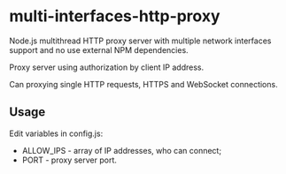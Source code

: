 # multi-interfaces-http-proxy

Node.js multithread HTTP proxy server with multiple network interfaces support and no use external NPM dependencies.

Proxy server using authorization by client IP address.

Can proxying single HTTP requests, HTTPS and WebSocket connections.

## Usage

Edit variables in config.js:
* ALLOW_IPS - array of IP addresses, who can connect;
* PORT - proxy server port.